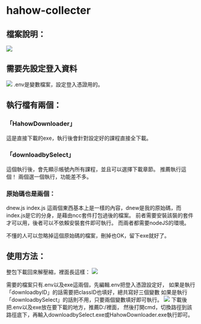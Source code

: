 # hahow-collecter
## 檔案說明：
![](https://i.imgur.com/jVoal89.png)

## 需要先設定登入資料
![](https://i.imgur.com/AlYihyn.png)
.env是變數檔案，設定登入憑證用的。

## 執行檔有兩個：

### 「HahowDownloader」
這是直接下載的exe，執行後會針對設定好的課程直接全下載。

### 「downloadbySelect」
這個執行後，會先顯示帳號內所有課程，並且可以選擇下載章節。
推薦執行這個！
兩個選一個執行，功能差不多。

### 原始碼也是兩個：
dnew.js
index.js
這兩個東西基本上是一樣的內容，dnew是我的原始碼，而index.js是它的分身，是藉由ncc套件打包過後的檔案。
前者需要安裝該裝的套件才可以用，後者可以不依賴安裝套件即可執行。
而兩者都需要nodeJS的環境。

不懂的人可以忽略掉這個原始碼的檔案，刪掉也OK，留下exe就好了。

## 使用方法：

整包下載回來解壓縮，裡面長這樣：
![](https://i.imgur.com/KemURhl.png)

需要的檔案只有.env以及exe這兩個，先編輯.env把登入憑證設定好，
如果是執行「downloadbyID」的話需要把classID也填好，總共寫好三個變數
如果是執行「downloadbySelect」的話則不用，只要兩個變數填好即可執行。
![](https://i.imgur.com/FeJnYry.png)
下載後把.env以及exe放在要下載的地方，推薦D:/裡面，
然後打開cmd，切換路徑到該路徑底下，再輸入downloadbySelect.exe或HahowDownloader.exe執行即可。
